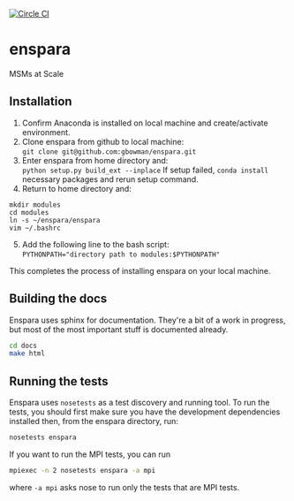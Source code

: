 [![Circle CI](https://circleci.com/gh/bowman-lab/enspara.svg?style=svg)](https://circleci.com/gh/bowman-lab/enspara)

# enspara
MSMs at Scale 

## Installation 
1) Confirm Anaconda is installed on local machine and create/activate environment.
2) Clone enspara from github to local machine: \
`git clone git@github.com:gbowman/enspara.git` 
3) Enter enspara from home directory and: \
`python setup.py build_ext --inplace` 
If setup failed, `conda install` necessary packages and rerun setup command. 
4) Return to home directory and: 
```
mkdir modules 
cd modules 
ln -s ~/enspara/enspara 
vim ~/.bashrc
```
5) Add the following line to the bash script: \
`PYTHONPATH="directory path to modules:$PYTHONPATH"`

This completes the process of installing enspara on your local machine.

## Building the docs

Enspara uses sphinx for documentation. They're a bit of a work in progress,
but most of the most important stuff is documented already.

```bash
cd docs
make html
```

## Running the tests

Enspara uses `nosetests` as a test discovery and running tool. To run the
tests, you should first make sure you have the development dependencies
installed then, from the enspara directory, run:

```bash
nosetests enspara
```

If you want to run the MPI tests, you can run

```bash
mpiexec -n 2 nosetests enspara -a mpi
```

where `-a mpi` asks nose to run only the tests that are MPI tests.
